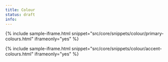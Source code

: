 ```yaml
---
title: Colour
status: draft
info:
---
```


{% include sample-iframe.html snippet="src/core/snippets/colour/primary-colours.html" iframeonly="yes" %}

{% include sample-iframe.html snippet="src/core/snippets/colour/accent-colours.html" iframeonly="yes" %}

